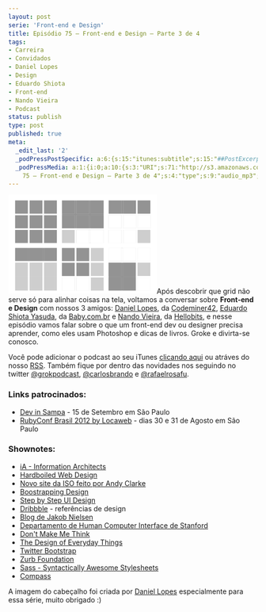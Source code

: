 ```yaml
---
layout: post
serie: 'Front-end e Design'
title: Episódio 75 – Front-end e Design – Parte 3 de 4
tags:
- Carreira
- Convidados
- Daniel Lopes
- Design
- Eduardo Shiota
- Front-end
- Nando Vieira
- Podcast
status: publish
type: post
published: true
meta:
  _edit_last: '2'
  _podPressPostSpecific: a:6:{s:15:"itunes:subtitle";s:15:"##PostExcerpt##";s:14:"itunes:summary";s:15:"##PostExcerpt##";s:15:"itunes:keywords";s:17:"##WordPressCats##";s:13:"itunes:author";s:10:"##Global##";s:15:"itunes:explicit";s:7:"Default";s:12:"itunes:block";s:7:"Default";}
  _podPressMedia: a:1:{i:0;a:10:{s:3:"URI";s:71:"http://s3.amazonaws.com/grokpodcast/grokpodcast-75-front-end-design.mp3";s:5:"title";s:52:"Episódio
    75 – Front-end e Design – Parte 3 de 4";s:4:"type";s:9:"audio_mp3";s:4:"size";s:8:"16791219";s:8:"duration";s:5:"34:58";s:12:"previewImage";s:77:"http://grokpodcast.com/wp-content/plugins/podpress/images/vpreview_center.png";s:10:"dimensionW";s:1:"0";s:10:"dimensionH";s:1:"0";s:3:"rss";s:2:"on";s:4:"atom";s:2:"on";}}
---
```

<img class="alignleft size-medium wp-image-305" title="Grids" src="/images/2012/08/grid.png" alt="" width="300" height="200" />Após descobrir que grid não serve só para alinhar coisas na tela, voltamos a conversar sobre <strong>Front-end e Design</strong> com nossos 3 amigos: <a href="https://twitter.com/#!/danielvlopes" target="_blank">Daniel Lopes</a>, da <a href="http://codeminer42.com" target="_blank">Codeminer42</a>, <a href="https://twitter.com/#!/shiota" target="_blank">Eduardo Shiota Yasuda</a>, da <a href="http://baby.com.br" target="_blank">Baby.com.br</a> e <a href="https://twitter.com/#!/fnando" target="_blank">Nando Vieira</a>, da <a href="http://hellobits.com/" target="_blank">Hellobits</a>, e nesse episódio vamos falar sobre o que um front-end dev ou designer precisa aprender, como eles usam Photoshop e dicas de livros. Groke e divirta-se conosco.

Você pode adicionar o podcast ao seu iTunes <a href="http://itunes.apple.com/us/podcast/grok-podcast/id393122038" target="_blank">clicando aqui</a> ou atráves do nosso <a href="http://grokpodcast.com/feed/" target="_blank">RSS</a>. Também fique por dentro das novidades nos seguindo no twitter <a href="http://twitter.com/GrokPodcast" target="_blank">@grokpodcast</a>, <a href="http://twitter.com/#!/carlosbrando" target="_blank">@carlosbrando</a> e <a href="http://twitter.com/#!/rafaelrosafu" target="_blank">@rafaelrosafu</a>.

<h3>Links patrocinados:</h3>
<ul>
	<li><a href="http://devinsampa.com.br/" target="_blank">Dev in Sampa</a> - 15 de Setembro em São Paulo</li>
	<li><a href="http://rubyconf.com.br" target="_blank">RubyConf Brasil 2012 by Locaweb</a> - dias 30 e 31 de Agosto em São Paulo</li>
</ul>
<h3>Shownotes:</h3>
<ul>
	<li><a href="http://informationarchitects.net" target="_blank">iA - Information Architects</a></li>
	<li><a href="http://hardboiledwebdesign.com/" target="_blank">Hardboiled Web Design</a></li>
	<li><a href="http://www.stuffandnonsense.co.uk/blog/about/say_hello_to_the_new_iso" target="_blank">Novo site da ISO feito por Andy Clarke</a></li>
	<li><a href="http://bootstrappingdesign.com/" target="_blank">Boostrapping Design</a></li>
	<li><a href="http://sachagreif.com/ebook/" target="_blank">Step by Step UI Design</a></li>
	<li><a href="http://dribbble.com/" target="_blank">Dribbble</a> - referências de design</li>
	<li><a href="http://www.useit.com/" target="_blank">Blog de Jakob Nielsen</a></li>
	<li><a href="http://hci.stanford.edu/" target="_blank">Departamento de Human Computer Interface de Stanford</a></li>
	<li><a href="http://www.amazon.com/Think-Common-Sense-Approach-Usability/dp/0789723107" target="_blank">Don't Make Me Think</a></li>
	<li><a href="http://www.amazon.com/Design-Everyday-Things-Donald-Norman/dp/1452634122" target="_blank">The Design of Everyday Things</a></li>
	<li><a href="http://twitter.github.com/bootstrap/" target="_blank">Twitter Bootstrap</a></li>
	<li><a href="http://foundation.zurb.com/" target="_blank">Zurb Foundation</a></li>
	<li><a href="http://sass-lang.com/" target="_blank">Sass - Syntactically Awesome Stylesheets</a></li>
	<li><a href="http://compass-style.org/" target="_blank">Compass</a></li>
</ul>

<h7>A imagem do cabeçalho foi criada por <a href="https://twitter.com/#!/danielvlopes" target="_blank">Daniel Lopes</a> especialmente para essa série, muito obrigado :)</h7>

